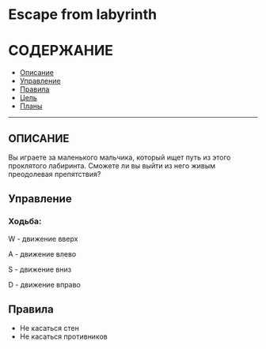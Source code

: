 # **Escape from labyrinth**

# СОДЕРЖАНИЕ
* [Описание](#Description)
* [Управление](#Controls)
* [Правила](#Rules)
* [Цель](#Target)
* [Планы](#Plans)

---

## <a name="Description"></a> ОПИСАНИЕ

Вы играете за маленького мальчика, который ищет путь из этого проклятого лабиринта. Сможете ли вы выйти из него живым преодолевая препятствия?

## <a name="Controls"></a> Управление

### Ходьба:

  W - движение вверх
  
  A - движение влево
  
  S - движение вниз
  
  D - движение вправо

## <a name="Rules"></a> Правила

* Не касаться стен 
* Не касаться противников
